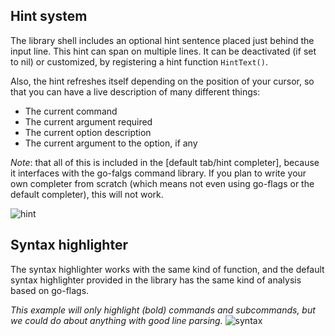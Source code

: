 
## Hint system

The library shell includes an optional hint sentence placed just behind the input line. This hint can span on multiple lines.
It can be deactivated (if set to nil) or customized, by registering a hint function `HintText()`.

Also, the hint refreshes itself depending on the position of your cursor, so that you can have a live description of many different things:
- The current command
- The current argument required
- The current option description
- The current argument to the option, if any

*Note*: that all of this is included in the [default tab/hint completer], because it interfaces with the go-falgs command library. 
If you plan to write your own completer from scratch (which means not even using go-flags or the default completer), this will not work.

![hint](https://github.com/maxlandon/readline/blob/assets/hint.gif)

## Syntax highlighter

The syntax highlighter works with the same kind of function, and the default syntax 
highlighter provided in the library has the same kind of analysis based on go-flags. 

*This example will only highlight (bold) commands and subcommands, but we could do about anything with good line parsing.*
![syntax](https://github.com/maxlandon/readline/blob/assets/syntax.gif)
